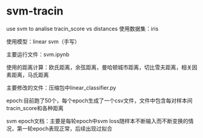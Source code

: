 # svm-tracin
use svm to analise tracin_score vs distances
使用数据集：iris

使用模型：linear svm（手写）

主要运行文件：svm.ipynb

使用的距离计算：欧氏距离，余弦距离，曼哈顿城市距离，切比雪夫距离，相关因素距离，马氏距离

主要修改的文件：压缩包中linear_classifier.py

epoch:目前跑了50个，每个epoch生成了一个csv文件，文件中包含每对样本间tracin_score和各种距离

svm epoch文档：主要是每轮epoch中svm loss随样本不断输入而不断变换的情况，第一轮epoch表现正常，后续出现过拟合
